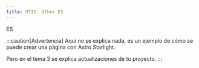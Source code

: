```yaml
---
title: UT12. Other ES
---
```


ES


:::caution[Advertencia]
Aquí no se explica nada, es un ejemplo de cómo se puede crear una página con Astro Starlight.

Pero en el tema 3 se explica actualizaciones de tu proyecto.
:::